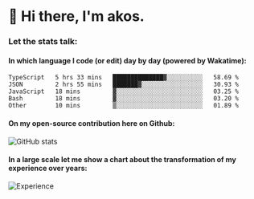 # 👋 Hi there, I'm akos. 


### Let the stats talk:


#### In which language I code (or edit) day by day (powered by Wakatime): 

<!--START_SECTION:waka-->

```text
TypeScript   5 hrs 33 mins   ██████████████▓░░░░░░░░░░   58.69 %
JSON         2 hrs 55 mins   ███████▓░░░░░░░░░░░░░░░░░   30.93 %
JavaScript   18 mins         ▓░░░░░░░░░░░░░░░░░░░░░░░░   03.25 %
Bash         18 mins         ▓░░░░░░░░░░░░░░░░░░░░░░░░   03.20 %
Other        10 mins         ▒░░░░░░░░░░░░░░░░░░░░░░░░   01.89 %
```

<!--END_SECTION:waka-->

#### On my open-source contribution here on Github:
 
![GitHub stats](https://github-readme-stats.vercel.app/api?username=akosbalasko)

#### In a large scale let me show a chart about the transformation of my experience over years:   

![Experience](https://cr-skills-chart-widget.azurewebsites.net/api/api?username=akosbalasko)
